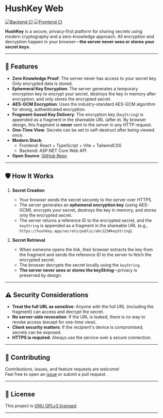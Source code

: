 # HushKey Web

[![Backend CI](https://github.com/Shikhar03Stark/HushKey/actions/workflows/backend.yml/badge.svg)](https://github.com/Shikhar03Stark/HushKey/actions/workflows/backend.yml) [![Frontend CI](https://github.com/Shikhar03Stark/HushKey/actions/workflows/frontend.yml/badge.svg)](https://github.com/Shikhar03Stark/HushKey/actions/workflows/frontend.yml)

**HushKey** is a secure, privacy-first platform for sharing secrets using modern cryptography and a zero-knowledge approach. All encryption and decryption happen in your browser—**the server never sees or stores your secret keys**.

---

## 🚀 Features

- **Zero Knowledge Proof**: The server never has access to your secret key. Only encrypted data is stored.
- **Ephemeral Key Encryption**: The server generates a temporary encryption key to encrypt your secret, destroys the key in memory after encryption, and only stores the encrypted secret.
- **AES-GCM Encryption**: Uses the industry-standard AES-GCM algorithm for strong, authenticated encryption.
- **Fragment-based Key Delivery**: The encryption key (`keyString`) is appended as a fragment in the shareable URL (after `#`). By browser design, this fragment is **never** sent to the server in any HTTP request.
- **One-Time View**: Secrets can be set to self-destruct after being viewed once.
- **Modern Stack**:  
  - Frontend: React + TypeScript + Vite + TailwindCSS  
  - Backend: ASP.NET Core Web API
- **Open Source**: [GitHub Repo](https://github.com/Shikhar03Stark/HushKey/tree/master)

---

## 🛡️ How It Works

1. **Secret Creation**
   - Your browser sends the secret securely to the server over HTTPS.
   - The server generates an **ephemeral encryption key** (using AES-GCM), encrypts your secret, destroys the key in memory, and stores only the encrypted secret.
   - The server returns a reference ID to the encrypted secret, and the `keyString` is appended as a fragment in the shareable URL (e.g.,  
     `https://hushkey.app/secrets/public/abc123#keyString`).

2. **Secret Retrieval**
   - When someone opens the link, their browser extracts the key from the fragment and sends the reference ID to the server to fetch the encrypted secret.
   - The browser decrypts the secret locally using the `keyString`.
   - **The server never sees or stores the keyString**—privacy is preserved by design.

---

## ⚠️ Security Considerations

- **Treat the full URL as sensitive**: Anyone with the full URL (including the fragment) can access and decrypt the secret.
- **No server-side revocation**: If the URL is leaked, there is no way to revoke access (except for one-time view).
- **Client security matters**: If the recipient's device is compromised, secrets can be exposed.
- **HTTPS is required**: Always use the service over a secure connection.

---

## 🤝 Contributing

Contributions, issues, and feature requests are welcome!  
Feel free to open an [issue](https://github.com/Shikhar03Stark/HushKey/issues) or submit a pull request.

---

## 📄 License

This project is [GNU GPLv3 licensed](https://github.com/Shikhar03Stark/HushKey/blob/master/LICENSE).

---